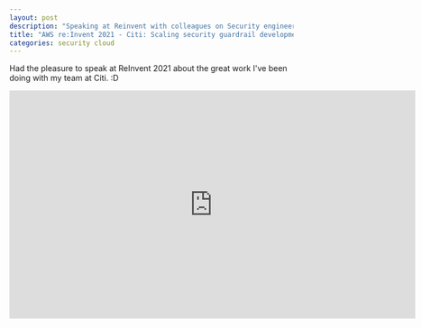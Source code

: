 ```yaml
---
layout: post
description: "Speaking at Reinvent with colleagues on Security engineering."
title: "AWS re:Invent 2021 - Citi: Scaling security guardrail development via AWS CDK"
categories: security cloud 
---
```

Had the pleasure to speak at ReInvent 2021 about the great work I've been doing with my team at Citi. :D

<iframe width="720" height="405" src="https://www.youtube.com/embed/pLtbNPiuK0E" title="YouTube video player" frameborder="0" allow="accelerometer; autoplay; clipboard-write; encrypted-media; gyroscope; picture-in-picture" allowfullscreen></iframe>
